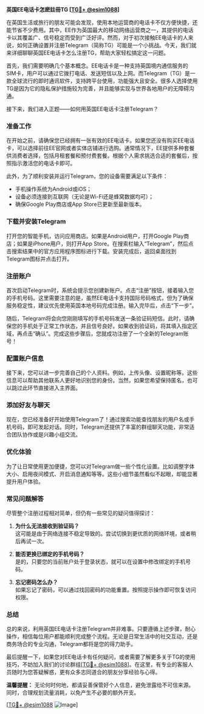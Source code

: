 **英国EE电话卡怎麽註冊TG [[TG💪+ @esim1088](https://t.me/s/esim1088)]**

在英国生活或旅行的朋友可能会发现，使用本地运营商的电话卡不仅方便快捷，还能节省不少费用。其中，EE作为英国最大的移动网络运营商之一，其提供的电话卡以其覆盖广、信号稳定而受到广泛好评。然而，对于初次接触EE电话卡的人来说，如何正确设置并注册Telegram（简称TG）可能是一个小挑战。今天，我们就来详细聊聊英国EE电话卡怎么注册TG，帮助大家轻松搞定这一问题。

首先，我们需要明确几个基本概念。EE电话卡是一种支持英国境内通信服务的SIM卡，用户可以通过它拨打电话、发送短信以及上网。而Telegram（TG）是一款全球流行的即时通讯软件，支持跨平台使用，功能强大且安全。很多人选择使用TG是因为它的隐私保护措施较为完善，并且能够实现与世界各地用户的无障碍沟通。

接下来，我们进入正题——如何用英国EE电话卡注册Telegram？

### **准备工作**
在开始之前，请确保您已经拥有一张有效的EE电话卡。如果您还没有购买EE电话卡，可以选择前往EE官网或者实体店铺进行选购。通常情况下，EE提供多种套餐供消费者选择，包括月租套餐和预付费套餐。根据个人需求挑选合适的套餐后，按照指示激活您的电话卡即可。

此外，为了顺利安装并运行Telegram，您的设备需要满足以下条件：
- 手机操作系统为Android或iOS；
- 设备必须连接到互联网（无论是Wi-Fi还是蜂窝数据均可）；
- 确保Google Play商店或App Store已更新至最新版本。

### **下载并安装Telegram**
打开您的智能手机，访问应用商店。如果是Android用户，打开Google Play商店；如果是iPhone用户，则打开App Store。在搜索栏输入“Telegram”，然后点击搜索结果中的官方应用程序图标进行下载。安装完成后，返回桌面找到Telegram图标并点击打开。

### **注册账户**
首次启动Telegram时，系统会提示您创建新账户。点击“注册”按钮，接着输入您的手机号码。这里需要注意的是，虽然EE电话卡支持国际号码格式，但为了确保服务稳定性，建议优先使用英国本地号码完成注册。输入完毕后，点击“下一步”。

随后，Telegram将会向您刚刚填写的手机号码发送一条验证码短信。此时，请确保您的手机处于正常工作状态，并且信号良好。如果收到验证码，将其填入指定区域，再点击“确认”。完成这些步骤后，您就成功注册了一个全新的Telegram账号！

### **配置账户信息**
接下来，您可以进一步完善自己的个人资料。例如，上传头像、设置昵称等。这些信息可以帮助其他联系人更好地识别您的身份。当然，如果您希望保持匿名，也可以跳过此环节直接进入主界面。

### **添加好友与聊天**
现在，您已经准备好开始使用Telegram了！通过搜索功能查找朋友的用户名或手机号码，即可发起对话。同时，Telegram还提供了丰富的群组聊天功能，非常适合团队协作或是兴趣小组交流。

### **优化体验**
为了让日常使用更加便捷，您可以对Telegram做一些个性化设置。比如调整字体大小、启用夜间模式、开启消息通知等等。这些小细节虽然看似不起眼，却能显著提升用户体验。

### **常见问题解答**
尽管整个注册过程相对简单，但仍有一些常见的疑问值得探讨：
1. **为什么无法接收到验证码？**  
   这可能是由于网络连接不稳定导致的。尝试切换到更优质的网络环境，或者稍后再试一次。
   
2. **能否更换已绑定的手机号码？**  
   是的，只要您的当前账户处于登录状态，就可以在设置中修改绑定的手机号码。

3. **忘记密码怎么办？**  
   如果忘记了密码，可以通过找回密码的功能重置。按照提示操作即可恢复访问权限。

### **总结**
总的来说，利用英国EE电话卡注册Telegram并非难事。只要遵循上述步骤，耐心操作，相信每位用户都能顺利完成整个流程。无论是日常生活中的社交互动，还是商务场合的专业沟通，Telegram都将是您的得力助手。

最后提醒一下，如果您对EE电话卡有任何疑问，或者需要了解更多关于TG的使用技巧，不妨加入我们的讨论群组[[TG💪+ @esim1088](https://t.me/s/esim1088)]。在这里，有专业的客服人员随时为您答疑解惑，更有众多志同道合的朋友分享经验与心得。

**温馨提醒：**
无论何时何地，都请妥善保管好个人信息，避免泄露给不可信来源。同时，合理规划流量消耗，以免产生不必要的额外开支。

[[TG💪+ @esim1088](https://t.me/s/esim1088) ![Image](https://i.postimg.cc/4NQfJmqS/Snipaste-2025-05-13-00-14-12.png)]
